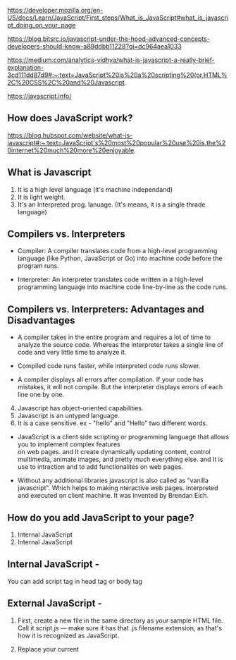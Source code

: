 https://developer.mozilla.org/en-US/docs/Learn/JavaScript/First_steps/What_is_JavaScript#what_is_javascript_doing_on_your_page

https://blog.bitsrc.io/javascript-under-the-hood-advanced-concepts-developers-should-know-a89ddbb11228?gi=dc964aea1033

https://medium.com/analytics-vidhya/what-is-javascript-a-really-brief-explanation-3cd111dd87d9#:~:text=JavaScript%20is%20a%20scripting%20(or,HTML%2C%20CSS%2C%20and%20Javascript.

https://javascript.info/

## How does JavaScript work?

https://blog.hubspot.com/website/what-is-javascript#:~:text=JavaScript's%20most%20popular%20use%20is,the%20internet%20much%20more%20enjoyable.

## What is Javascript 

1. It is a high level language (it's machine independand)
2. It is light weight.
3. It's an Interpreted prog. lanuage.
   (It's means, it is a single thrade language)

##  Compilers vs. Interpreters

- Compiler: A compiler translates code from a high-level programming language (like Python, JavaScript or Go) into machine code before the program runs.

- Interpreter: An interpreter translates code written in a high-level programming language into machine code line-by-line as the code runs. 

## Compilers vs. Interpreters: Advantages and Disadvantages

- A compiler takes in the entire program and requires a lot of time to analyze the source code. Whereas the interpreter takes a single line of code and very little time to analyze it.

- Compiled code runs faster, while interpreted code runs slower.

- A compiler displays all errors after compilation. If your code has mistakes, it will not compile. But the interpreter displays errors of each line one by one.

4. Javascript has object-oriented capabilities.
5. Javascript is an untyped language.
6. It is a case sensitive. ex -  "hello" and "Hello" two different words.

* JavaScript is a client side scripting or programming language that allows you to implement complex features  
   on web pages. and It create dynamically updating content, control multimedia, animate images, and pretty much everything else. and It is use to intraction and to add functionalites on web pages.

* Without any additional libraries javascript is also called as "vanilla javascript". Which helps to making nteractive web pages. interpreted and executed on client machine. It was invented by Brendan Eich.

## How do you add JavaScript to your page?

1. Internal JavaScript
2. Internal JavaScript

Internal JavaScript - 
---------------------

You can add script tag in head tag or body tag

<script type="text/javascript">
  // JavaScript goes here
</script>

External JavaScript - 
----------------------

1. First, create a new file in the same directory as your sample HTML file. Call it script.js — make sure it has that .js filename extension, as that's how it is recognized as JavaScript.

2. Replace your current <script> element with the following HTML

<script type="text/javascript" src="script.js"></script>

